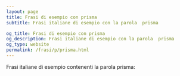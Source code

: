 ```yaml
---
layout: page
title: Frasi di esempio con prisma 
subtitle: Frasi italiane di esempio con la parola  prisma

og_title: Frasi di esempio con prisma 
og_description: Frasi italiane di esempio con la parola  prisma
og_type: website
permalink: /frasi/p/prisma.html
---
```


Frasi italiane di esempio contenenti la parola prisma:


